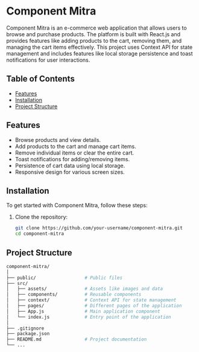 # Component Mitra

Component Mitra is an e-commerce web application that allows users to browse and purchase products. The platform is built with React.js and provides features like adding products to the cart, removing them, and managing the cart items effectively. This project uses Context API for state management and includes features like local storage persistence and toast notifications for user interactions.

## Table of Contents

- [Features](#features)
- [Installation](#installation)
- [Project Structure](#project-structure)


## Features

- Browse products and view details.
- Add products to the cart and manage cart items.
- Remove individual items or clear the entire cart.
- Toast notifications for adding/removing items.
- Persistence of cart data using local storage.
- Responsive design for various screen sizes.

## Installation

To get started with Component Mitra, follow these steps:

1. Clone the repository:

   ```bash
   git clone https://github.com/your-username/component-mitra.git
   cd component-mitra

## Project Structure
```bash
component-mitra/
│
├── public/                  # Public files
├── src/
│   ├── assets/              # Assets like images and data
│   ├── components/          # Reusable components
│   ├── context/             # Context API for state management
│   ├── pages/               # Different pages of the application
│   ├── App.js               # Main application component
│   └── index.js             # Entry point of the application
│
├── .gitignore
├── package.json
├── README.md                # Project documentation
└── ...
```
